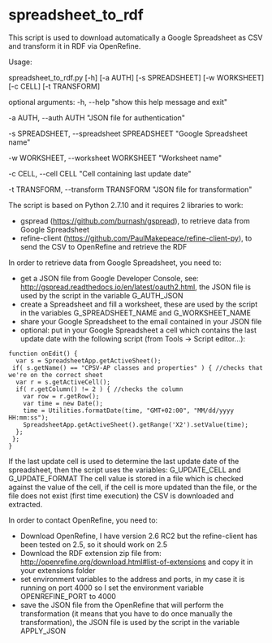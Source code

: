 # spreadsheet_to_rdf

This script is used to download automatically a Google Spreadsheet as CSV and transform it in RDF via OpenRefine.

Usage:

spreadsheet_to_rdf.py [-h] [-a AUTH] [-s SPREADSHEET] [-w WORKSHEET] [-c CELL] [-t TRANSFORM]

optional arguments:
  -h, --help "show this help message and exit"

  -a AUTH, --auth AUTH  "JSON file for authentication"

  -s SPREADSHEET, --spreadsheet SPREADSHEET "Google Spreadsheet name"

  -w WORKSHEET, --worksheet WORKSHEET "Worksheet name"

  -c CELL, --cell CELL  "Cell containing last update date"

  -t TRANSFORM, --transform TRANSFORM "JSON file for transformation"

The script is based on Python 2.7.10 and it requires 2 libraries to work:
 * gspread (https://github.com/burnash/gspread), to retrieve data from Google Spreadsheet
 * refine-client (https://github.com/PaulMakepeace/refine-client-py), to send the CSV to OpenRefine and retrieve the RDF

In order to retrieve data from Google Spreadsheet, you need to:
 * get a JSON file from  Google Developer Console, see: http://gspread.readthedocs.io/en/latest/oauth2.html, the JSON file is used by the script in the variable G_AUTH_JSON
 * create a Spreadsheet and fill a worksheet, these are used by the script in the variables G_SPREADSHEET_NAME and G_WORKSHEET_NAME
 * share your Google Spreadsheet to the email contained in your JSON file
 * optional: put in your Google Spreadsheet a cell which contains the last update date with the following script (from Tools -> Script editor...):

```
function onEdit() {
  var s = SpreadsheetApp.getActiveSheet();
 if( s.getName() == "CPSV-AP classes and properties" ) { //checks that we're on the correct sheet
  var r = s.getActiveCell();
  if( r.getColumn() != 2 ) { //checks the column
    var row = r.getRow();
    var time = new Date();
    time = Utilities.formatDate(time, "GMT+02:00", "MM/dd/yyyy HH:mm:ss");
    SpreadsheetApp.getActiveSheet().getRange('X2').setValue(time);
  };
 };
}
```

If the last update cell is used to determine the last update date of the spreadsheet, then the script uses the variables: G_UPDATE_CELL and G_UPDATE_FORMAT
The cell value is stored in a file which is checked against the value of the cell, if the cell is more updated than the file, or the file does not exist (first time execution) the CSV is downloaded and extracted.

In order to contact OpenRefine, you need to:
 * Download OpenRefine, I have version 2.6 RC2 but the refine-client has been tested on 2.5, so it should work on 2.5
 * Download the RDF extension zip file from: http://openrefine.org/download.html#list-of-extensions and copy it in your extensions folder
 * set environment variables to the address and ports, in my case it is running on port 4000 so I set the environment variable OPENREFINE_PORT to 4000
 * save the JSON file from the OpenRefine that will perform the transformation (it means that you have to do once manually the transformation), the JSON file is used by the script in the variable APPLY_JSON
 
 